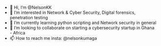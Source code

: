 - 👋 Hi, I’m @NelsonKK
- 👀 I’m interested in Network  & Cyber Security, Digital forensics, penetration testing 
- 🌱 I’m currently learning python scripting and Network security in general
- 💞️ I’m looking to collaborate on starting a cybersecurity startup in Ghana - Africa
- 📫 How to reach me insta: @nelsonkumaga

<!---
NelsonKK/NelsonKK is a ✨ special ✨ repository because its `README.md` (this file) appears on your GitHub profile.
You can click the Preview link to take a look at your changes.
--->
